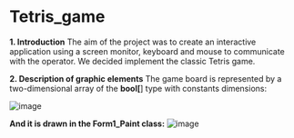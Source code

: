 # Tetris_game

**1. Introduction**
The aim of the project was to create an interactive application using a screen monitor, keyboard and mouse to communicate with the operator. We decided
implement the classic Tetris game.


**2. Description of graphic elements**
The game board is represented by a two-dimensional array of the **bool[**] type with constants
dimensions:

![image](https://github.com/Gawendz/Tetris_game/assets/105167719/013e0b51-0fdc-4d6c-ac57-5953466e45f7)

**And it is drawn in the Form1_Paint class:**
![image](https://github.com/Gawendz/Tetris_game/assets/105167719/d74bfa32-9929-4b3d-ab65-b7ec01574771)


